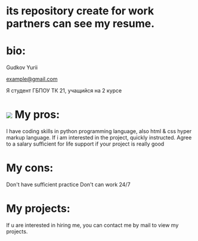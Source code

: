 **its repository create for work partners can see my resume.**
=
bio:
=
Gudkov Yurii

example@gmail.com

Я студент ГБПОУ ТК 21, учащийся на 2 курсе 

![](https://сопк.рф/wp-content/uploads/2019/11/Tehnologicheskij-kolledzh-21-Moskva.jpg)
My pros:
=
I have coding skills in python programming language, also html & css hyper markup language.
If i am  interested in the project, quickly instructed.
Agree to a salary sufficient for life support if your project is really good

My cons:
=
Don't have sufficient practice
Don't can work 24/7

My projects:
=
  
If u are interested in hiring me, you can contact me by mail to view my projects.
